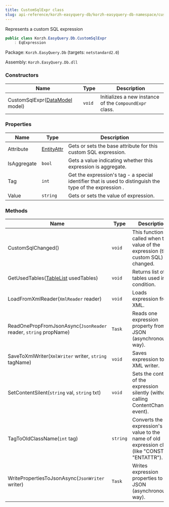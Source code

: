 ```yaml
---
title: CustomSqlExpr class
slug: api-reference/korzh-easyquery-db/korzh-easyquery-db-namespace/customsqlexpr-class
---
```

Represents a custom SQL expression
```csharp
public class Korzh.EasyQuery.Db.CustomSqlExpr
    : EqExpression

```
Package: `Korzh.EasyQuery.Db` (targets: `netstandard2.0`)

Assembly: `Korzh.EasyQuery.Db.dll`

### Constructors

| Name | Type | Description | 
| --- | --- | --- | 
| CustomSqlExpr([DataModel](/api-reference/korzh-easyquery/korzh-easyquery-namespace/datamodel-class) model) | `void` | Initializes a new instance of the `CompoundExpr` class. | 


### Properties

| Name | Type | Description | 
| --- | --- | --- | 
| Attribute | [EntityAttr](/api-reference/korzh-easyquery/korzh-easyquery-namespace/entityattr-class) | Gets or sets the base attribute for this custom SQL expression. | 
| IsAggregate | `bool` | Gets a value indicating whether this expression is aggregate. | 
| Tag | `int` | Get the expression's tag - a special identifier that is used to distinguish the type of the expression . | 
| Value | `string` | Gets or sets the value of expression. | 


### Methods

| Name | Type | Description | 
| --- | --- | --- | 
| CustomSqlChanged() | `void` | This function is called when the value of the expression (the custom SQL) is changed. | 
| GetUsedTables([TableList](/api-reference/korzh-easyquery-db/korzh-easyquery-db-namespace/tablelist-class) usedTables) | `void` | Returns list of tables used in condition. | 
| LoadFromXmlReader(`XmlReader` reader) | `void` | Loads expression from XML. | 
| ReadOnePropFromJsonAsync(`JsonReader` reader, `string` propName) | `Task` | Reads one expression property from JSON (asynchronous way). | 
| SaveToXmlWriter(`XmlWriter` writer, `string` tagName) | `void` | Saves expression to XML writer. | 
| SetContentSilent(`string` val, `string` txt) | `void` | Sets the content of the expression silently (without calling ContentChanged event). | 
| TagToOldClassName(`int` tag) | `string` | Converts the expression's tag value to the name of old expression class (like "CONST" or "ENTATTR"). | 
| WritePropertiesToJsonAsync(`JsonWriter` writer) | `Task` | Writes expression properties to JSON (asynchronous way). |